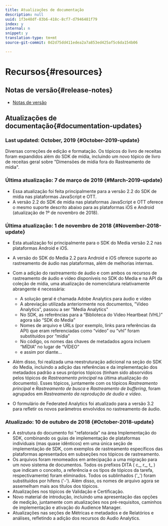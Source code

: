 ```yaml
---
title: Atualizações de documentação
description: null
uuid: 1f3e48df-83b6-418c-8cf7-d7946481f79
index: y
internal: n
snippet: y
translation-type: tm+mt
source-git-commit: 0d2d75dd411edea2a7a853ed425af5c6da154b06

---
```



# Recursos{#resources}

## Notas de versão{#release-notes}

* [Notas de versão](https://docs.adobe.com/content/help/en/release-notes/experience-cloud/current.html)

## Atualizações de documentação{#documentation-updates}

### Last updated: October, 2019 {#October-2019-update}

Diversas correções de edição e formatação.
Os tópicos do livro de receitas foram expandidos além do SDK de mídia, incluindo um novo tópico de livro de receitas geral sobre "Dimensões de mídia fora do Rastreamento de mídia".


### Última atualização: 7 de março de 2019 {#March-2019-update}

* Essa atualização foi feita principalmente para a versão 2.2 do SDK de mídia nas plataformas JavaScript e OTT.
* A versão 2.2 do SDK de mídia nas plataformas JavaScript e OTT oferece o mesmo suporte descrito abaixo para as plataformas iOS e Android (atualização de 1º de novembro de 2018).

### Última atualização: 1 de novembro de 2018 {#November-2018-update}

* Esta atualização foi principalmente para o SDK do Media versão 2.2 nas plataformas Android e iOS.
* A versão do SDK do Media 2.2 para Android e iOS oferece suporte ao rastreamento de áudio nas plataformas, além de melhorias internas.
* Com a adição do rastreamento de áudio e com ambos os recursos de rastreamento de áudio e vídeo disponíveis no SDK do Media e na API da coleção de mídia, uma atualização de nomenclatura relativamente abrangente é necessária:

   * A solução geral é chamada Adobe Analytics para áudio e vídeo
   * A abreviação utilizada anteriormente nos documentos, "Video Analytics", passou a ser "Media Analytics"
   * No SDK, as referências para a “Biblioteca do Video Heartbeat (VHL)” agora são “SDK do Media”
   * Nomes de arquivo e URLs (por exemplo, links para referências da API) que eram referenciadas como “vídeo” ou “vhl” foram substituídos por “mídia”
   * No código, os nomes das chaves de metadados agora incluem “MÍDIA” no lugar de “VÍDEO”
   * e assim por diante...

* Além disso, foi realizada uma reestruturação adicional na seção do SDK do Media, incluindo a adição das referências e da implementação dos metadados padrão a seus próprios tópicos (tinham sido absorvidos pelos tópicos de *Rastreamento principal* na última atualização do documento). Esses tópicos, juntamente com os tópicos *Rastreamento principal* e *Rastreamento de busca* e *Rastreamento de buffering*, foram agrupados em *Rastreamento da reprodução de áudio e vídeo*.

* O formulário de Federated Analytics foi atualizado para a versão 3.2 para refletir os novos parâmetros envolvidos no rastreamento de áudio.

### Atualizado: 10 de outubro de 2018 {#October-2018-update}

* A estrutura do documento foi "refatorada" na área Implementação do SDK, combinando os guias de implementação de plataformas individuais (mas quase idênticos) em uma única seção de implementação de SDK, com exemplos de rastreamento específicos das plataformas apresentados em subseções nos tópicos de rastreamento.
* Os arquivos foram renomeados em antecipação a uma migração para um novo sistema de documentos. Todos os prefixos DITA ( c_, r_, t_ ) que indicam o conceito, a referência e os tipos de tópicos da tarefa, respectivamente) foram eliminados. Todos os sublinhados ('_') foram substituídos por hifens ('-'). Além disso, os nomes de arquivo agora se assemelham mais aos títulos dos tópicos.
* Atualizações nos tópicos de Validação e Certificação.
* Novo material de introdução, incluindo uma apresentação das opções de medição, juntamente com atualizações nos pré-requisitos, caminhos de implementação e ativação do Audience Manager.
* Atualizações nas seções de Métricas e metadados e de Relatórios e análises, refletindo a adição dos recursos do Audio Analytics.

